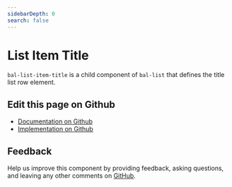 ```yaml
---
sidebarDepth: 0
search: false
---
```



# List Item Title

`bal-list-item-title` is a child component of `bal-list` that defines the title list row element.




<ClientOnly><docs-component-tabs></docs-component-tabs></ClientOnly>

<!-- docs:child of bal-list -->




## Edit this page on Github

* [Documentation on Github](https://github.com/baloise/design-system/blob/master/docs/src/components/components/bal-list-item-title.md)
* [Implementation on Github](https://github.com/baloise/design-system/blob/master/packages/components/src/components/bal-list-item-title)

## Feedback

Help us improve this component by providing feedback, asking questions, and leaving any other comments on [GitHub](https://github.com/baloise/design-system/issues/new).

